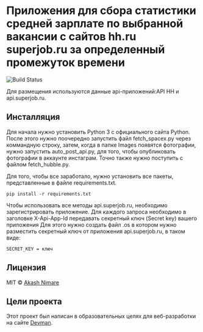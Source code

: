 # Приложения для сбора статистики средней зарплате по выбранной вакансии с сайтов hh.ru superjob.ru за определенный промежуток времени
![Build Status](https://encrypted-tbn0.gstatic.com/images?q=tbn%3AANd9GcQ7d14iM-b0Uf7a29vqmFU7QR4eHGNiiL_2ew&usqp=CAU)

Для размещения используются данные api-приложений:API HH и api.superjob.ru.
## Инсталляция
Для начала нужно установить Python 3 с официального сайта Python. После этого нужно поочередно запустить файл fetch_spacex.py через коммандную строку, затем, когда в папке Images появятся фотографии, нужно запустить auto_post_api.py, для того, чтобы опубликовать фотографии в аккаунте инстаграм. Точно также нужно поступить с файлом fetch_hubble.py.

Для того, чтобы все заработало, нужно установить все пакеты, представленные в файле requirements.txt.
```
pip install -r requirements.txt
```
Чтобы использовать все методы api.superjob.ru, необходимо зарегистрировать приложение.
Для каждого запроса необходимо в заголовке X-Api-App-Id передавать секретный ключ (Secret key) вашего приложения
Для этого нужно создать файл .os в котором нужно разместить секретный ключ от приложения api.superjob.ru, в таком виде: 
```
SECRET_KEY = ключ
```
## Лицензия
MIT  © [Akash Nimare](http://akashnimare.in)

## Цели проекта
Этот проект был написан в образовательных целях для веб-разработки на сайте [Devman](https://www.dvmn.org).
